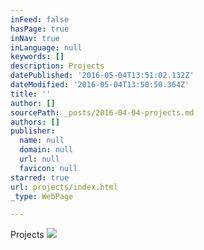 ```yaml
---
inFeed: false
hasPage: true
inNav: true
inLanguage: null
keywords: []
description: Projects
datePublished: '2016-05-04T13:51:02.132Z'
dateModified: '2016-05-04T13:50:50.364Z'
title: ''
author: []
sourcePath: _posts/2016-04-04-projects.md
authors: []
publisher:
  name: null
  domain: null
  url: null
  favicon: null
starred: true
url: projects/index.html
_type: WebPage

---
```

Projects
![](https://the-grid-user-content.s3-us-west-2.amazonaws.com/a4c30f9f-e06c-4abd-8312-7dd5dccb8add.png)